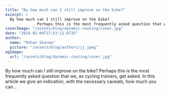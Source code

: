 ```yaml
---
title: "By how much can I still improve on the bike?"
excerpt: >
  By how much can I still improve on the bike?
              Perhaps this is the most frequently asked question that we, as cycling trainers, get asked. In this article we give an indication, with the nec
coverImage: "/assets/blog/dynamic-routing/cover.jpg"
date: "2024-02-04T17:53:12.873Z"
author:
  name: "Rohan Sharma"
  picture: "/assets/blog/authors/jj.jpeg"
ogImage:
  url: "/assets/blog/dynamic-routing/cover.jpg"
---
```


By how much can I still improve on the bike?
            Perhaps this is the most frequently asked question that we, as cycling trainers, get asked. In this article we give an indication, with the necessary caveats, how much you can…